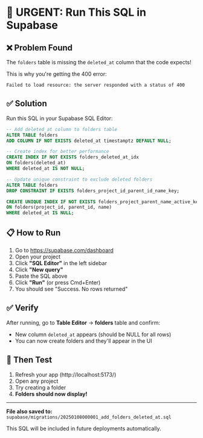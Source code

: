 # 🔧 **URGENT: Run This SQL in Supabase**

## ❌ **Problem Found**
The `folders` table is missing the `deleted_at` column that the code expects!

This is why you're getting the 400 error:
```
Failed to load resource: the server responded with a status of 400
```

## ✅ **Solution**
Run this SQL in your Supabase SQL Editor:

```sql
-- Add deleted_at column to folders table
ALTER TABLE folders 
ADD COLUMN IF NOT EXISTS deleted_at timestamptz DEFAULT NULL;

-- Create index for better performance
CREATE INDEX IF NOT EXISTS folders_deleted_at_idx 
ON folders(deleted_at) 
WHERE deleted_at IS NOT NULL;

-- Update unique constraint to exclude deleted folders
ALTER TABLE folders 
DROP CONSTRAINT IF EXISTS folders_project_id_parent_id_name_key;

CREATE UNIQUE INDEX IF NOT EXISTS folders_project_parent_name_active_key 
ON folders(project_id, parent_id, name) 
WHERE deleted_at IS NULL;
```

## 📋 **How to Run**

1. Go to https://supabase.com/dashboard
2. Open your project
3. Click **"SQL Editor"** in the left sidebar
4. Click **"New query"**
5. Paste the SQL above
6. Click **"Run"** (or press Cmd+Enter)
7. You should see "Success. No rows returned"

## ✅ **Verify**

After running, go to **Table Editor** → **folders** table and confirm:
- New column `deleted_at` appears (should be NULL for all rows)
- You can now create folders and they'll appear in the UI

## 🚀 **Then Test**

1. Refresh your app (http://localhost:5173/)
2. Open any project
3. Try creating a folder
4. **Folders should now display!**

---

**File also saved to:** `supabase/migrations/20250108000001_add_folders_deleted_at.sql`

This SQL will be included in future deployments automatically.
